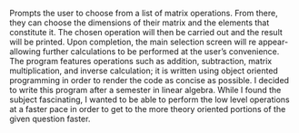  Prompts the user to choose from a list of matrix operations. From there, they can choose the dimensions of their matrix and the elements that constitute it. The chosen operation will then be carried out and the result will be printed. Upon completion, the main selection screen will re appear- allowing further calculations to be performed at the user’s convenience. The program features operations such as addition, subtraction, matrix multiplication, and inverse calculation; it is written using object oriented programming in order to render the code as concise as possible. I decided to write this program after a semester in linear algebra. While I found the subject fascinating, I wanted to be able to perform the low level operations at a faster pace in order to get to the more theory oriented portions of the given question faster. 
